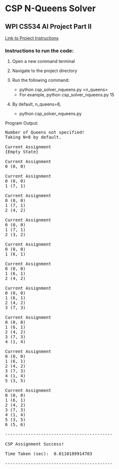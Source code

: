 # CSP N-Queens Solver
## WPI CS534 AI Project Part II

[Link to Project Instructions](http://web.cs.wpi.edu/~cs534/s19/Project/) 

### Instructions to run the code:

1) Open a new command terminal
2) Navigate to the project directory
3) Run the following command:
	* python csp_solver_nqueens.py <n_queens> 
	* For example, python csp_solver_nqueens.py 15

4) By default, n_queens=8,
	* python csp_solver_nqueens.py

Program Output:

<pre>
Number of Queens not specified!
Taking N=8 by default. 

Current Assignment
{Empty State}

Current Assignment
0 (0, 0)

Current Assignment
0 (0, 0)
1 (7, 1)

Current Assignment
0 (0, 0)
1 (7, 1)
2 (4, 2)

Current Assignment
0 (0, 0)
1 (7, 1)
2 (3, 2)

Current Assignment
0 (0, 0)
1 (6, 1)

Current Assignment
0 (0, 0)
1 (6, 1)
2 (4, 2)

Current Assignment
0 (0, 0)
1 (6, 1)
2 (4, 2)
3 (7, 3)

Current Assignment
0 (0, 0)
1 (6, 1)
2 (4, 2)
3 (7, 3)
4 (1, 4)

Current Assignment
0 (0, 0)
1 (6, 1)
2 (4, 2)
3 (7, 3)
4 (1, 4)
5 (3, 5)

Current Assignment
0 (0, 0)
1 (6, 1)
2 (4, 2)
3 (7, 3)
4 (1, 4)
5 (3, 5)
6 (5, 6)

------------------------------------------

CSP Assignment Success!

Time Taken (sec):  0.0110189914703

------------------------------------------
</pre>
